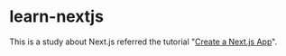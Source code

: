 # learn-nextjs

This is a study about Next.js referred the tutorial "[Create a Next.js App](https://nextjs.org/learn/basics/create-nextjs-app)".